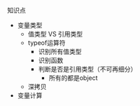 知识点
- 变量类型
    - 值类型 VS 引用类型
    - typeof运算符
        - 识别所有值类型
        - 识别函数
        - 判断是否是引用类型（不可再细分）
            - 所有的都是object
    - 深拷贝
- 变量计算

